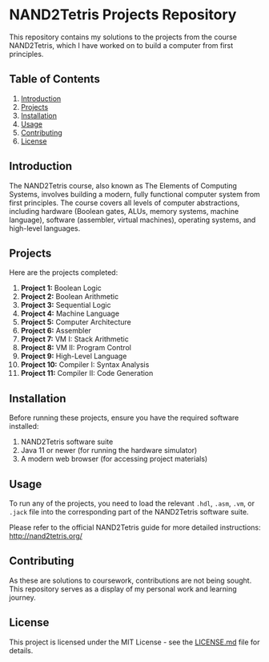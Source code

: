 # NAND2Tetris Projects Repository

This repository contains my solutions to the projects from the course NAND2Tetris, which I have worked on to build a computer from first principles.

## Table of Contents

1. [Introduction](#introduction)
2. [Projects](#projects)
3. [Installation](#installation)
4. [Usage](#usage)
5. [Contributing](#contributing)
6. [License](#license)

## Introduction

The NAND2Tetris course, also known as The Elements of Computing Systems, involves building a modern, fully functional computer system from first principles. The course covers all levels of computer abstractions, including hardware (Boolean gates, ALUs, memory systems, machine language), software (assembler, virtual machines), operating systems, and high-level languages.

## Projects

Here are the projects completed:

1. **Project 1:** Boolean Logic
2. **Project 2:** Boolean Arithmetic
3. **Project 3:** Sequential Logic
4. **Project 4:** Machine Language
5. **Project 5:** Computer Architecture
6. **Project 6:** Assembler
7. **Project 7:** VM I: Stack Arithmetic
8. **Project 8:** VM II: Program Control
9. **Project 9:** High-Level Language
10. **Project 10:** Compiler I: Syntax Analysis
11. **Project 11:** Compiler II: Code Generation


## Installation

Before running these projects, ensure you have the required software installed:

1. NAND2Tetris software suite
2. Java 11 or newer (for running the hardware simulator)
3. A modern web browser (for accessing project materials)

## Usage

To run any of the projects, you need to load the relevant `.hdl`, `.asm`, `.vm`, or `.jack` file into the corresponding part of the NAND2Tetris software suite.

Please refer to the official NAND2Tetris guide for more detailed instructions: http://nand2tetris.org/

## Contributing

As these are solutions to coursework, contributions are not being sought. This repository serves as a display of my personal work and learning journey.

## License

This project is licensed under the MIT License - see the [LICENSE.md](LICENSE.md) file for details.
